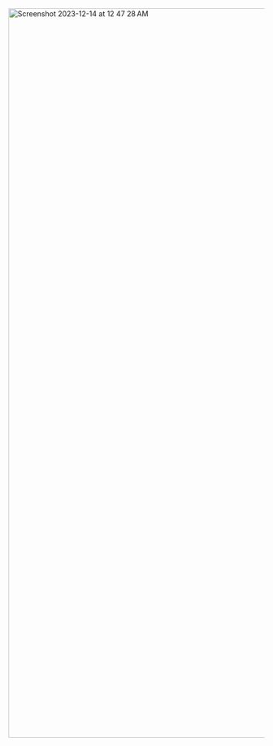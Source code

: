 <img width="1436" alt="Screenshot 2023-12-14 at 12 47 28 AM" src="https://github.com/Mohiitdeshmukh/100-DaysOfCode/assets/91624758/9bfe423a-e4cd-4672-87b1-fd3f0e41c5fa">
